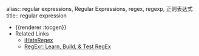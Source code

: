 alias:: regular expressions, Regular Expressions, regex, regexp, 正则表达式
title:: regular expression

- {{renderer :tocgen}}
- Related Links
	- [iHateRegex](https://ihateregex.io/expr/password)
	- [RegExr: Learn, Build, & Test RegEx](https://regexr.com/)